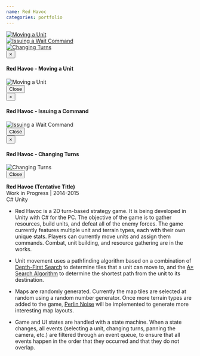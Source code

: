 ```yaml
---
name: Red Havoc
categories: portfolio
---
```



<div class="row">
  <div class="col-xs-6 col-md-3">
    <a href="#" class="thumbnail" data-toggle="modal" data-target="#red_havoc_modal1">
      <img src="{{ site.url }}/assets/images/red_havoc_screenshot1.png" alt="Moving a Unit">
    </a>
  </div>
  <div class="col-xs-6 col-md-3">
    <a href="#" class="thumbnail" data-toggle="modal" data-target="#red_havoc_modal2">
      <img src="{{ site.url }}/assets/images/red_havoc_screenshot2.png" alt="Issuing a Wait Command">
    </a>
  </div>
  <div class="col-xs-6 col-md-3">
    <a href="#" class="thumbnail" data-toggle="modal" data-target="#red_havoc_modal3">
      <img src="{{ site.url }}/assets/images/red_havoc_screenshot3.png" alt="Changing Turns">
    </a>
  </div>
</div>

<!-- Modal 1 -->
<div class="modal fade" id="red_havoc_modal1" tabindex="-1" role="dialog" aria-labelledby="myModalLabel">
  <div class="modal-dialog" role="document">
    <div class="modal-content">
      <div class="modal-header">
        <button type="button" class="close" data-dismiss="modal" aria-label="Close"><span aria-hidden="true">&times;</span></button>
        <h4 class="modal-title" id="myModalLabel">Red Havoc - Moving a Unit</h4>
      </div>
      <div class="modal-body">
        <img src="{{ site.url }}/assets/images/red_havoc_screenshot1.png" alt="Moving a Unit">
      </div>
      <div class="modal-footer">
        <button type="button" class="btn btn-default" data-dismiss="modal">Close</button>
      </div>
    </div>
  </div>
</div>

<!-- Modal 2 -->
<div class="modal fade" id="red_havoc_modal2" tabindex="-1" role="dialog" aria-labelledby="myModalLabel">
  <div class="modal-dialog" role="document">
    <div class="modal-content">
      <div class="modal-header">
        <button type="button" class="close" data-dismiss="modal" aria-label="Close"><span aria-hidden="true">&times;</span></button>
        <h4 class="modal-title" id="myModalLabel">Red Havoc - Issuing a Command</h4>
      </div>
      <div class="modal-body">
        <img src="{{ site.url }}/assets/images/red_havoc_screenshot2.png" alt="Issuing a Wait Command">
      </div>
      <div class="modal-footer">
        <button type="button" class="btn btn-default" data-dismiss="modal">Close</button>
      </div>
    </div>
  </div>
</div>

<!-- Modal 3 -->
<div class="modal fade" id="red_havoc_modal3" tabindex="-1" role="dialog" aria-labelledby="myModalLabel">
  <div class="modal-dialog" role="document">
    <div class="modal-content">
      <div class="modal-header">
        <button type="button" class="close" data-dismiss="modal" aria-label="Close"><span aria-hidden="true">&times;</span></button>
        <h4 class="modal-title" id="myModalLabel">Red Havoc - Changing Turns</h4>
      </div>
      <div class="modal-body">
        <img src="{{ site.url }}/assets/images/red_havoc_screenshot3.png" alt="Changing Turns">
      </div>
      <div class="modal-footer">
        <button type="button" class="btn btn-default" data-dismiss="modal">Close</button>
      </div>
    </div>
  </div>
</div>

**Red Havoc (Tentative Title)** <br />
Work in Progress | 2014-2015<br />
<span class="label label-danger">C#</span>
<span class="label label-danger">Unity</span><br />

* Red Havoc is a 2D turn-based strategy game. It is being developed in Unity with C#
for the PC. The objective of the game is to gather resources, build units, and defeat
all of the enemy forces. The game currently features multiple unit and terrain types, each
with their own unique stats. Players can currently move units and assign them commands.
Combat, unit building, and resource gathering are in the works.

* Unit movement uses a pathfinding algorithm based on a combination of
[Depth-First Search](https://en.wikipedia.org/wiki/Depth-first_search) to determine tiles
that a unit can move to, and the [A* Search Algorithm](https://en.wikipedia.org/wiki/A*_search_algorithm)
to determine the shortest path from the unit to its destination.

* Maps are randomly generated. Currently the map tiles are selected at random using
a random number generator. Once more terrain types are added to the game, [Perlin Noise](https://en.wikipedia.org/wiki/Perlin_noise)
will be implemented to generate more interesting map layouts.

* Game and UI states are handled with a state machine. When a state changes, all events
(selecting a unit, changing turns, panning the camera, etc.) are filtered through
an event queue, to ensure that all events happen in the order that they occurred and that they do not
overlap.
